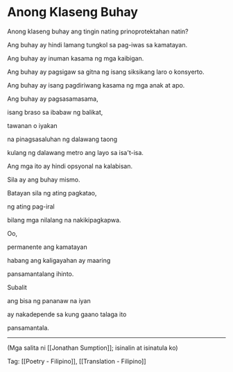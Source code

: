 # Anong Klaseng Buhay

Anong klaseng buhay ang tingin nating prinoprotektahan natin?

Ang buhay ay hindi lamang tungkol sa pag-iwas sa kamatayan.

Ang buhay ay inuman kasama ng mga kaibigan.

Ang buhay ay pagsigaw sa gitna ng isang siksikang laro o konsyerto.

Ang buhay ay isang pagdiriwang kasama ng mga anak at apo.

Ang buhay ay pagsasamasama,

isang braso sa ibabaw ng balikat,

tawanan o iyakan

na pinagsasaluhan ng dalawang taong

kulang ng dalawang metro ang layo sa isa't-isa.

Ang mga ito ay hindi opsyonal na kalabisan.

Sila ay ang buhay mismo.

Batayan sila ng ating pagkatao,

ng ating pag-iral

bilang mga nilalang na nakikipagkapwa.

Oo,

permanente ang kamatayan

habang ang kaligayahan ay maaring

pansamantalang ihinto.

Subalit

ang bisa ng pananaw na iyan

ay nakadepende sa kung gaano talaga ito

pansamantala.

---

(Mga salita ni [[Jonathan Sumption]]; isinalin at isinatula ko)

Tag: [[Poetry - Filipino]], [[Translation - Filipino]]

